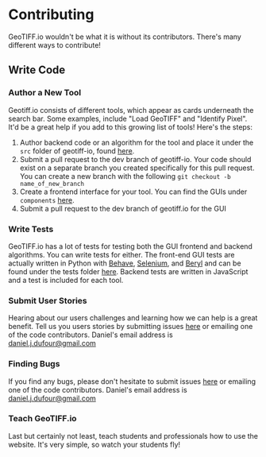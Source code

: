 # Contributing
GeoTIFF.io wouldn't be what it is without its contributors.  There's many different ways to contribute!

## Write Code
### Author a New Tool
Geotiff.io consists of different tools, which appear as cards underneath the search bar.  Some examples, include "Load GeoTIFF" and "Identify Pixel".  It'd be a great help if you add to this growing list of tools!  Here's the steps:
 1) Author backend code or an algorithm for the tool and place it under the `src` folder of geotiff-io, found [here](https://github.com/GeoTIFF/geotiff.io/tree/master/src).
 2) Submit a pull request to the dev branch of geotiff-io.  Your code should exist on a separate branch you created specifically for this pull request.  You can create a new branch with the following `git checkout -b name_of_new_branch`
 3) Create a frontend interface for your tool.  You can find the GUIs under `components` [here](https://github.com/GeoTIFF/geotiff.io/tree/master/src/components).
 4) Submit a pull request to the dev branch of geotiff.io for the GUI
 
### Write Tests
GeoTIFF.io has a lot of tests for testing both the GUI frontend and backend algorithms.  You can write tests for either.  The front-end GUI tests are actually written in Python with [Behave](http://pythonhosted.org/behave/), [Selenium](https://github.com/SeleniumHQ/selenium), and [Beryl](https://github.com/danieljdufour/beryl) and can be found under the tests folder [here](https://github.com/GeoTIFF/geotiff.io/tree/master/test).  Backend tests are written in JavaScript and a test is included for each tool.

### Submit User Stories
Hearing about our users challenges and learning how we can help is a great benefit.  Tell us you users stories by submitting issues [here](https://github.com/GeoTIFF/geotiff.io/issues) or emailing one of the code contributors.  Daniel's email address is daniel.j.dufour@gmail.com

### Finding Bugs
If you find any bugs, please don't hesitate to submit issues [here](https://github.com/GeoTIFF/geotiff.io/issues) or emailing one of the code contributors.  Daniel's email address is daniel.j.dufour@gmail.com

### Teach GeoTIFF.io
Last but certainly not least, teach students and professionals how to use the website.  It's very simple, so watch your students fly!
